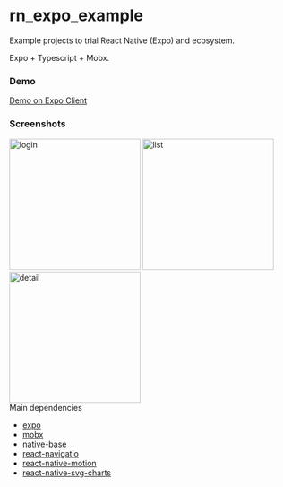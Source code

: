 # rn_expo_example
Example projects to trial React Native (Expo) and ecosystem.

Expo + Typescript + Mobx.


### Demo
[Demo on Expo Client](https://expo.io/@sk39/rn_expo_example)


### Screenshots
<div>
<img width="234" alt="login" src="https://user-images.githubusercontent.com/28267362/71422254-ae1f8180-26c3-11ea-983a-9b6545895648.png">

<img width="234" alt="list" src="https://user-images.githubusercontent.com/28267362/71422267-d14a3100-26c3-11ea-9f20-bb145a12c079.png">

<img width="234" alt="detail" src="https://user-images.githubusercontent.com/28267362/71422269-d4ddb800-26c3-11ea-9bc8-beacec625436.png">
</div


### Main dependencies
* [expo](https://github.com/expo/expo)
* [mobx](https://github.com/mobxjs/mobx)
* [native-base](https://github.com/GeekyAnts/NativeBase)
* [react-navigatio](https://github.com/react-navigation/react-navigation)
* [react-native-motion](https://github.com/xotahal/react-native-motion)
* [react-native-svg-charts](https://github.com/JesperLekland/react-native-svg-charts)

